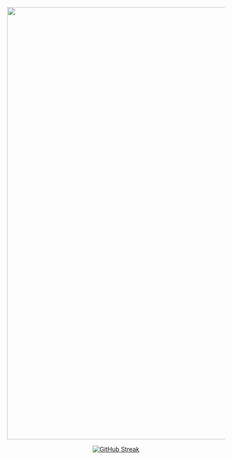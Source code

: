 <div id="header" align="center">
  <img src="https://github-production-user-asset-6210df.s3.amazonaws.com/44206352/327394333-92fe746d-3f39-4a00-9746-d0edcda6b14d.mp4?X-Amz-Algorithm=AWS4-HMAC-SHA256&X-Amz-Credential=AKIAVCODYLSA53PQK4ZA%2F20240904%2Fus-east-1%2Fs3%2Faws4_request&X-Amz-Date=20240904T205754Z&X-Amz-Expires=300&X-Amz-Signature=2638f0ae94034bdd938f33e94f650f61e3484a51b1b67e178233d7bc3ab4248e&X-Amz-SignedHeaders=host&actor_id=44206352&key_id=0&repo_id=409698594" width="1000"/><div id="header" align="center">

[![GitHub Streak](https://streak-stats.demolab.com?user=kexicake&theme=transparent&hide_border=true&locale=ru&card_width=1000)](https://git.io/streak-stats)
</div>
